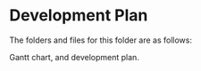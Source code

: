 # Development Plan

The folders and files for this folder are as follows:

Gantt chart, and development plan.